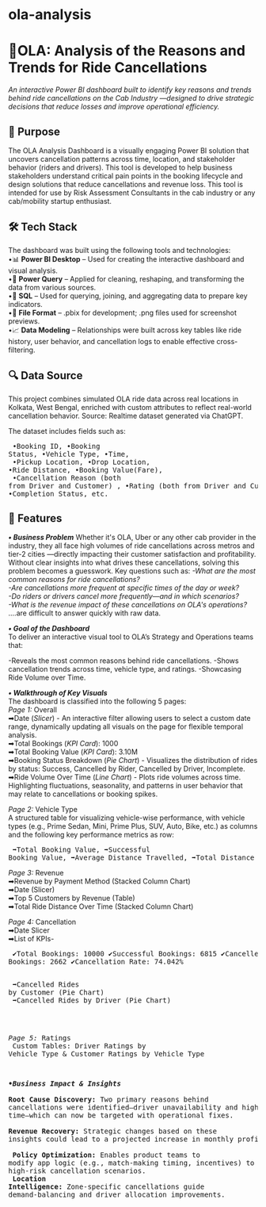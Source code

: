 # ola-analysis
# 🚖OLA: Analysis of the Reasons and Trends for Ride Cancellations
_An interactive Power BI dashboard built to identify key reasons and trends behind ride cancellations on the Cab Industry —designed to drive strategic decisions that reduce losses and improve operational efficiency._

## 🧠 Purpose </br>
The OLA Analysis Dashboard is a visually engaging Power BI solution that uncovers cancellation patterns across time, location, and stakeholder behavior (riders and drivers). This tool is developed to help business stakeholders understand critical pain points in the
booking lifecycle and design solutions that reduce cancellations and revenue loss. This tool is intended for use by Risk Assessment Consultants in the cab industry or any cab/mobility startup enthusiast.

## 🛠 Tech Stack </br>
The dashboard was built using the following tools and technologies: <br>
•📊 **Power BI Desktop** – Used for creating the interactive dashboard and visual analysis. <br>
•📂 **Power Query** – Applied for cleaning, reshaping, and transforming the data from various sources. <br>
•🧠 **SQL** – Used for querying, joining, and aggregating data to prepare key indicators. <br>
•📁 **File Format** – .pbix for development; .png files used for screenshot previews. <br>
•📈 **Data Modeling** – Relationships were built across key tables like ride history, user behavior, and cancellation logs to enable effective cross-filtering. <br>

## 🔍 Data Source <br>
This project combines simulated OLA ride data across real locations in Kolkata, West Bengal, enriched with custom attributes to reflect real-world cancellation behavior.
Source: Realtime dataset generated via ChatGPT.

The dataset includes fields such as: <br> <pre>
•Booking ID,                                                   •Booking Status,                                 •Vehicle Type,                  •Time, <br>
•Pickup Location,                                              •Drop Location,                                  •Ride Distance,                 •Booking Value(Fare), <br>
•Cancellation Reason (both from Driver and Customer) ,         •Rating (both from Driver and Customer),         •Completion Status, etc. </pre>

## 🌟 Features <br>
_**• Business Problem**_
Whether it's OLA, Uber or any other cab provider in the industry, they all face high volumes of ride cancellations across metros and tier-2 cities —directly impacting their customer satisfaction and profitability. Without clear insights into what drives these
cancellations, solving this problem becomes a guesswork.
Key questions such as:
_-What are the most common reasons for ride cancellations?  <br>
-Are cancellations more frequent at specific times of the day or week?  <br>
-Do riders or drivers cancel more frequently—and in which scenarios?  <br>
-What is the revenue impact of these cancellations on OLA's operations?_  <br>
....are difficult to answer quickly with raw data.  <br>

_**• Goal of the Dashboard**_ <br>
To deliver an interactive visual tool to OLA’s Strategy and Operations teams that: <br>

-Reveals the most common reasons behind ride cancellations.
-Shows cancellation trends across time, vehicle type, and ratings.
-Showcasing Ride Volume over Time.

_**• Walkthrough of Key Visuals**_ <br>
The dashboard is classified into the following 5 pages: <br>
_Page 1:_ Overall <br>
➡Date (_Slicer_) - An interactive filter allowing users to select a custom date range, dynamically updating all visuals on the page for flexible temporal analysis. <br> 
➡Total Bookings (_KPI Card_): 1000 <br>
➡Total Booking Value (_KPI Card_): 3.10M <br>
➡Booking Status Breakdown (_Pie Chart_) - Visualizes the distribution of rides by status: Success, Cancelled by Rider, Cancelled by Driver, Incomplete. <br>
➡Ride Volume Over Time (_Line Chart_) - Plots ride volumes across time. Highlighting fluctuations, seasonality, and patterns in user behavior that may relate to cancellations or booking spikes. <br>

_Page 2:_ Vehicle Type <br>
A structured table for visualizing vehicle-wise performance, with vehicle types (e.g., Prime Sedan, Mini, Prime Plus, SUV, Auto, Bike, etc.) as columns and the following key performance metrics as row: <br> <pre>
➡Total Booking Value,         ➡Successful Booking Value,         ➡Average Distance Travelled,         ➡Total Distance Travelled. </pre>

_Page 3:_ Revenue <br>
➡Revenue by Payment Method (Stacked Column Chart) <br>
➡Date (Slicer) <br>
➡Top 5 Customers by Revenue (Table) <br>
➡Total Ride Distance Over Time (Stacked Column Chart) <br>

_Page 4:_ Cancellation <br>
➡Date Slicer <br>
➡List of KPIs- <br> <pre>
✔Total Bookings: 10000            ✔Successful Bookings: 6815 
✔Cancelled Bookings: 2662         ✔Cancellation Rate: 74.042% <br> <pre>
➡Cancelled Rides by Customer (Pie Chart) <br>
➡Cancelled Rides by Driver (Pie Chart) <br>

_Page 5:_ Ratings <br>
Custom Tables: Driver Ratings by Vehicle Type & Customer Ratings by Vehicle Type <br>

_**•Business Impact & Insights**_ <br>
**Root Cause Discovery:** Two primary reasons behind cancellations were identified—driver unavailability and high wait time—which can now be targeted with operational fixes. <br>
**Revenue Recovery:** Strategic changes based on these insights could lead to a projected increase in monthly profitability. <br>
**Policy Optimization:** Enables product teams to modify app logic (e.g., match-making timing, incentives) to reduce high-risk cancellation scenarios. <br>
**Location Intelligence:** Zone-specific cancellations guide demand-balancing and driver allocation improvements. <br>

